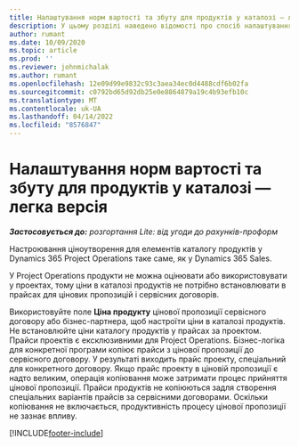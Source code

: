 ```yaml
---
title: Налаштування норм вартості та збуту для продуктів у каталозі — легка версія
description: У цьому розділі наведено відомості про спосіб налаштування норм витрат і збуту для позицій у каталозі продуктів.
author: rumant
ms.date: 10/09/2020
ms.topic: article
ms.prod: ''
ms.reviewer: johnmichalak
ms.author: rumant
ms.openlocfilehash: 12e09d99e9832c93c3aea34ec0d4488cdf6b02fa
ms.sourcegitcommit: c0792bd65d92db25e0e8864879a19c4b93efb10c
ms.translationtype: MT
ms.contentlocale: uk-UA
ms.lasthandoff: 04/14/2022
ms.locfileid: "8576847"
---
```

# <a name="set-up-cost-and-sales-rates-for-catalog-products---lite"></a>Налаштування норм вартості та збуту для продуктів у каталозі — легка версія

_**Застосовується до:** розгортання Lite: від угоди до рахунків-проформ_


Настроювання ціноутворення для елементів каталогу продуктів у Dynamics 365 Project Operations таке саме, як у Dynamics 365 Sales.

У Project Operations продукти не можна оцінювати або використовувати у проектах, тому ціни в каталозі продуктів не потрібно встановлювати в прайсах для цінових пропозицій і сервісних договорів.

Використовуйте поле **Ціна продукту** цінової пропозиції сервісного договору або бізнес-партнера, щоб настроїти ціни в каталозі продуктів. Не встановлюйте ціни каталогу продуктів у прайсах за проектом. Прайси проектів є ексклюзивними для Project Operations. Бізнес-логіка для конкретної програми копіює прайси з цінової пропозиції до сервісного договору. У результаті виходить прайс проекту, спеціальний для конкретного договору. Якщо прайс проекту в ціновій пропозиції є надто великим, операція копіювання може затримати процес прийняття цінової пропозиції. Прайси продуктів не копіюються задля створення спеціальних варіантів прайсів за сервісними договорами. Оскільки копіювання не включається, продуктивність процесу цінової пропозиції не зазнає впливу.


[!INCLUDE[footer-include](../../includes/footer-banner.md)]